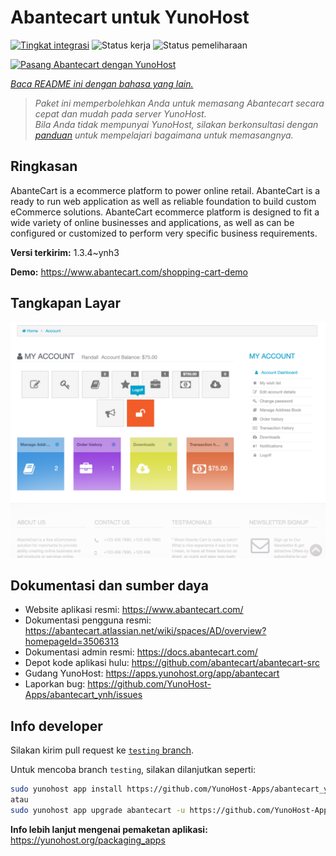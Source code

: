 <!--
N.B.: README ini dibuat secara otomatis oleh <https://github.com/YunoHost/apps/tree/master/tools/readme_generator>
Ini TIDAK boleh diedit dengan tangan.
-->

# Abantecart untuk YunoHost

[![Tingkat integrasi](https://dash.yunohost.org/integration/abantecart.svg)](https://ci-apps.yunohost.org/ci/apps/abantecart/) ![Status kerja](https://ci-apps.yunohost.org/ci/badges/abantecart.status.svg) ![Status pemeliharaan](https://ci-apps.yunohost.org/ci/badges/abantecart.maintain.svg)

[![Pasang Abantecart dengan YunoHost](https://install-app.yunohost.org/install-with-yunohost.svg)](https://install-app.yunohost.org/?app=abantecart)

*[Baca README ini dengan bahasa yang lain.](./ALL_README.md)*

> *Paket ini memperbolehkan Anda untuk memasang Abantecart secara cepat dan mudah pada server YunoHost.*  
> *Bila Anda tidak mempunyai YunoHost, silakan berkonsultasi dengan [panduan](https://yunohost.org/install) untuk mempelajari bagaimana untuk memasangnya.*

## Ringkasan

AbanteCart is a ecommerce platform to power online retail. AbanteCart is a ready to run web application as well as reliable foundation to build custom eCommerce solutions. AbanteCart ecommerce platform is designed to fit a wide variety of online businesses and applications, as well as can be configured or customized to perform very specific business requirements.

**Versi terkirim:** 1.3.4~ynh3

**Demo:** <https://www.abantecart.com/shopping-cart-demo>

## Tangkapan Layar

![Tangkapan Layar pada Abantecart](./doc/screenshots/dashboard.png)

## Dokumentasi dan sumber daya

- Website aplikasi resmi: <https://www.abantecart.com/>
- Dokumentasi pengguna resmi: <https://abantecart.atlassian.net/wiki/spaces/AD/overview?homepageId=3506313>
- Dokumentasi admin resmi: <https://docs.abantecart.com/>
- Depot kode aplikasi hulu: <https://github.com/abantecart/abantecart-src>
- Gudang YunoHost: <https://apps.yunohost.org/app/abantecart>
- Laporkan bug: <https://github.com/YunoHost-Apps/abantecart_ynh/issues>

## Info developer

Silakan kirim pull request ke [`testing` branch](https://github.com/YunoHost-Apps/abantecart_ynh/tree/testing).

Untuk mencoba branch `testing`, silakan dilanjutkan seperti:

```bash
sudo yunohost app install https://github.com/YunoHost-Apps/abantecart_ynh/tree/testing --debug
atau
sudo yunohost app upgrade abantecart -u https://github.com/YunoHost-Apps/abantecart_ynh/tree/testing --debug
```

**Info lebih lanjut mengenai pemaketan aplikasi:** <https://yunohost.org/packaging_apps>
